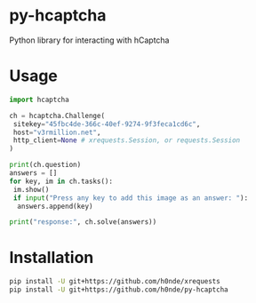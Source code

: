 # py-hcaptcha
Python library for interacting with hCaptcha

# Usage
```python
import hcaptcha

ch = hcaptcha.Challenge(
 sitekey="45fbc4de-366c-40ef-9274-9f3feca1cd6c",
 host="v3rmillion.net",
 http_client=None # xrequests.Session, or requests.Session
)

print(ch.question)
answers = []
for key, im in ch.tasks():
 im.show()
 if input("Press any key to add this image as an answer: "):
  answers.append(key)

print("response:", ch.solve(answers))
```

# Installation
```bash
pip install -U git+https://github.com/h0nde/xrequests
pip install -U git+https://github.com/h0nde/py-hcaptcha
```
